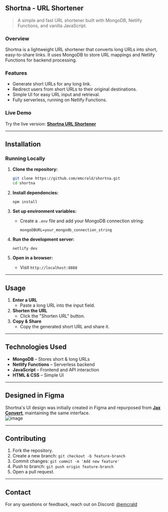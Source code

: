 ## **Shortna - URL Shortener**  

> A simple and fast URL shortener built with MongoDB, Netlify Functions, and vanilla JavaScript.

### Overview

Shortna is a lightweight URL shortener that converts long URLs into short, easy-to-share links. It uses MongoDB to store URL mappings and Netlify Functions for backend processing.

### Features

- Generate short URLs for any long link.
- Redirect users from short URLs to their original destinations.
- Simple UI for easy URL input and retrieval.
- Fully serverless, running on Netlify Functions.

### Live Demo

Try the live version: [**Shortna URL Shortener**](https://shortna.emcrald.me)

---

## Installation

### Running Locally

1. **Clone the repository:**
   ```sh
   git clone https://github.com/emcrald/shortna.git
   cd shortna
   ```

2. **Install dependencies:**
   ```
   npm install
   ```

3. **Set up environment variables:**
   - Create a `.env` file and add your MongoDB connection string:
     
     ```
     mongoDBURL=your_mongodb_connection_string
     ```

4. **Run the development server:**
   ```
   netlify dev
   ```

5. **Open in a browser:**
   - Visit `http://localhost:8888`

---

## Usage

1. **Enter a URL**  
   - Paste a long URL into the input field.  
2. **Shorten the URL**  
   - Click the "Shorten URL" button.  
3. **Copy & Share**  
   - Copy the generated short URL and share it.  

---

## Technologies Used

- **MongoDB** – Stores short & long URLs  
- **Netlify Functions** – Serverless backend  
- **JavaScript** – Frontend and API interaction  
- **HTML & CSS** – Simple UI

---

## Designed in Figma  

Shortna's UI design was initially created in Figma and repurposed from **[Jax Convert](https://github.com/emcrald/JaxConvert)**, maintaining the same interface.  
![image](https://github.com/user-attachments/assets/e488e421-c428-4371-8446-70af8a28aeac)

---

## Contributing

1. Fork the repository.  
2. Create a new branch: `git checkout -b feature-branch`  
3. Commit changes: `git commit -m 'Add new feature'`  
4. Push to branch: `git push origin feature-branch`  
5. Open a pull request.  

---

## Contact

For any questions or feedback, reach out on Discord: [@emcrald](https://discord.gg/Gj8xWwg)
